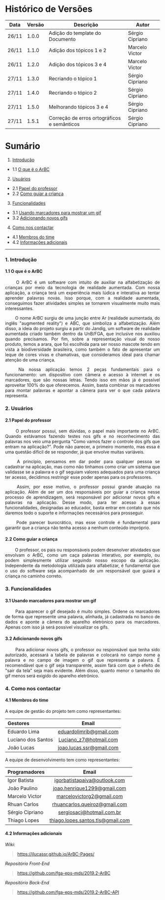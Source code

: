 # Histórico de Versões

Data|Versão|Descrição|Autor
-|-|-|-
26/11|1.0.0|Adição do template do Documento| Sérgio Cipriano|
26/11|1.1.0|Adição dos tópicos 1 e 2| Marcelo Victor|
26/11|1.2.0|Adição dos tópicos 3 e 4| Marcelo Victor|
27/11|1.3.0|Recriando o tópico 1| Sérgio Cipriano|
27/11|1.4.0|Recriando o tópico 2| Sérgio Cipriano|
27/11|1.5.0|Melhorando tópicos 3 e 4| Sérgio Cipriano|
27/11|1.5.1|Correção de erros ortográficos e semânticos| Sérgio Cipriano|

# Sumário

1. [Introdução](#1)
  - 1.1 [O que é o ArBC](#1_1)
2. [Usuários](#2)
  - 2.1 [Papel do professor](#2_1)
  - 2.2 [Como guiar a criança](#2_2)
3. [Funcionalidades](#3)
  - 3.1 [Usando marcadores para mostrar um gif](#3_1)
  - 3.2 [Adicionando novos gifs](#3_2)
4. [Como nos contactar](#4)
  - 4.1 [Membros do time](#4_1)
  - 4.2 [Informações adicionais](#4_2)
___

### 1. <a name="1">Introdução</a>

#### 1.1 <a name="1_1">O que é o ArBC</a>

<p align="justify"> &emsp;&emsp; O ArBC é um software com intuito de auxiliar na alfabetização de crianças por meio da tecnologia de realidade aumentada. Com nossa aplicação, a criança terá um experiência mais lúdica e interativa ao tentar aprender palavras novas. Isso porque, com a realidade aumentada, conseguimos fazer atividades simples se tornarem visualmente muito mais interessantes.</p>

<p align="justify"> &emsp;&emsp; O nome ArBC surgiu de uma junção entre Ar (realidade aumentada, do inglês "augmented reality") e ABC, que simboliza a alfabetização. Além disso, a ideia do projeto surgiu a partir do Jandig, um software de realidade aumentada criado também dentro da UnB/FGA, que inclusive nos auxiliou quando precisamos. Por fim, sobre a representação visual do nosso produto, temos a arara, que foi escolhida para ser nosso mascote tendo em vista a biodiversidade brasileira, como também o fato de apresentar um leque de cores vivas e chamativas, que consideramos ideal para chamar atenção de uma criança.</p>

<p align="justify"> &emsp;&emsp; Na nossa aplicação temos 2 peças fundamentais para o funcionamento: um dispositivo com câmera e acesso à internet e os marcadores, que são nossas letras. Tendo isso em mãos já é possível aproveitar 100% do que oferecemos. Assim, basta combinar os marcadores para montar palavras e apontar a câmera para ver o que cada palavra representa. </p>

### 2. <a name="2">Usuários</a>

#### 2.1 <a name="2_1">Papel do professor</a>

<p align="justify"> &emsp;&emsp; O professor possui, sem dúvidas, o papel mais importante no ArBC. Quando estávamos fazendo testes nos gifs e no reconhecimento das palavras nos veio uma pergunta "Como vamos fazer o controle dos gifs que entram na aplicação?". Pode não parecer, a primeiro momento, mas essa é uma questão difícil de se responder, já que envolve muitas variáveis.</p>

<p align="justify"> &emsp;&emsp; A princípio, pensamos em dar poder para qualquer pessoa se cadastrar na aplicação, mas como não tinhamos como criar um sistema que validasse se a palavra e o gif seguiam valores adequados para uma criança ter acesso, decidimos restringir esse poder apenas para os professores.</p>

<p align="justify"> &emsp;&emsp; Assim, por esse motivo, o professor possui grande atuação na aplicação. Além de ser um dos responsáveis por guiar a criança nesse processo de aprendizagem, será responsável por adicionar novos gifs e palavras na aplicação. Desse modo, para ter acesso à essas funcionalidades, designadas ao educador, basta entrar em contato que nós daremos todo o suporte e informações necessários para prosseguir.</p>

<p align="justify"> &emsp;&emsp; Pode parecer burocrático, mas esse controle é fundamental para garantir que a criança não tenha acesso a nenhum conteúdo impróprio.</p>

#### 2.2 <a name="2_2">Como guiar a criança</a>

<p align="justify"> &emsp;&emsp; O professor, os pais ou responsáveis podem desenolver atividades que envolvam o ArBC, como um caça palavras interativo, por exemplo, ou podem simplesmente utilizar seguindo nosso escopo da aplicação. Independente da metodologia utilizada para alfabetizar, é fundamental que o uso do software seja acompanhado de um responsável que guiará a criança no caminho correto.</p>

### 3. <a name="3">Funcionalidades</a>

#### 3.1 <a name="3_1">Usando marcadores para mostrar um gif</a>

<p align="justify"> &emsp;&emsp; Para aparecer o gif desejado é muito simples. Ordene os marcadores de forma que represente uma palavra, alinhada, já cadastrada no banco de dados e aponte a câmera do aparelho eletrònico para os marcadores. Apenas com isso já será possivel visualizar os gifs. </p>

#### 3.2 <a name="3_2">Adicionando novos gifs</a>

<p align="justify"> &emsp;&emsp; Para adicionar novos gifs, o professor ou responsável que tenha sido autorizado, acessará a tabela de palavras e colocará no campo nome a palavra e no campo de imagem o gif que representa a palavra. É recomendável que o gif seja transparente, assim fará com que o efeito de "sair da tela" seja mais evidente. Além disso, quanto menor o tamanho do gif menos será exigido do aparelho eletrônico.</p>

### 4. <a name="4">Como nos contactar</a>

#### 4.1 <a name="4_1">Membros do time</a>

A equipe de gestão do projeto tem como representantes: 

Gestores|Email
|:-|:-:| 
|Eduardo Lima|eduardolimrib@gmail.com|
|Luciano dos Santos|Luciano_z7@hotmail.com|
|João Lucas|joao.lucas.ssr@gmail.com|

A equipe de desenvolvimento tem como representantes: 

Programadores|Email
|:-|:-:| 
|Igor Batista|igorbatistapaiva@outlook.com|
|João Paulino|joao.henrique1299@gmail.com|
|Marcelo Victor|marcelovictorg2@gmail.com|
|Rhuan Carlos|rhuancarlos.queiroz@gmail.com|
|Sérgio Cipriano|sergiosacj@hotmail.com.br|
|Thiago Lopes|thiago.lopes.santos.tls@gmail.com|

#### 4.2 <a name="4_2">Informações adicionais</a>

*Wiki:*
> https://jlucassr.github.io/ArBC-Pages/

*Repositório Front-End*
> https://github.com/fga-eps-mds/2019.2-ArBC

*Repositório Back-End*
> https://github.com/fga-eps-mds/2019.2-ArBC-API